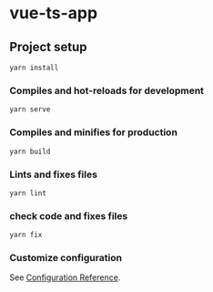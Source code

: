 # vue-ts-app

## Project setup
```
yarn install
```

### Compiles and hot-reloads for development
```
yarn serve
```

### Compiles and minifies for production
```
yarn build
```

### Lints and fixes files
```
yarn lint
```
### check code and fixes files
```
yarn fix
```

### Customize configuration
See [Configuration Reference](https://cli.vuejs.org/config/).
